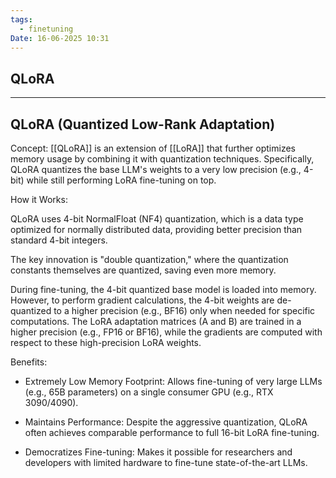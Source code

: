 ```yaml
---
tags:
  - finetuning
Date: 16-06-2025 10:31
---
```


## QLoRA

---

## QLoRA (Quantized Low-Rank Adaptation)

Concept: [[QLoRA]] is an extension of [[LoRA]] that further optimizes memory usage by combining it with quantization techniques. Specifically, QLoRA quantizes the base LLM's weights to a very low precision (e.g., 4-bit) while still performing LoRA fine-tuning on top.

How it Works:
 
QLoRA uses 4-bit NormalFloat (NF4) quantization, which is a data type optimized for normally distributed data, providing better precision than standard 4-bit integers.

The key innovation is "double quantization," where the quantization constants themselves are quantized, saving even more memory.

During fine-tuning, the 4-bit quantized base model is loaded into memory. However, to perform gradient calculations, the 4-bit weights are de-quantized to a higher precision (e.g., BF16) only when needed for specific computations. The LoRA adaptation matrices (A and B) are trained in a higher precision (e.g., FP16 or BF16), while the gradients are computed with respect to these high-precision LoRA weights.

Benefits:

- Extremely Low Memory Footprint: Allows fine-tuning of very large LLMs (e.g., 65B parameters) on a single consumer GPU (e.g., RTX 3090/4090).
    
- Maintains Performance: Despite the aggressive quantization, QLoRA often achieves comparable performance to full 16-bit LoRA fine-tuning.
    
- Democratizes Fine-tuning: Makes it possible for researchers and developers with limited hardware to fine-tune state-of-the-art LLMs.
    

